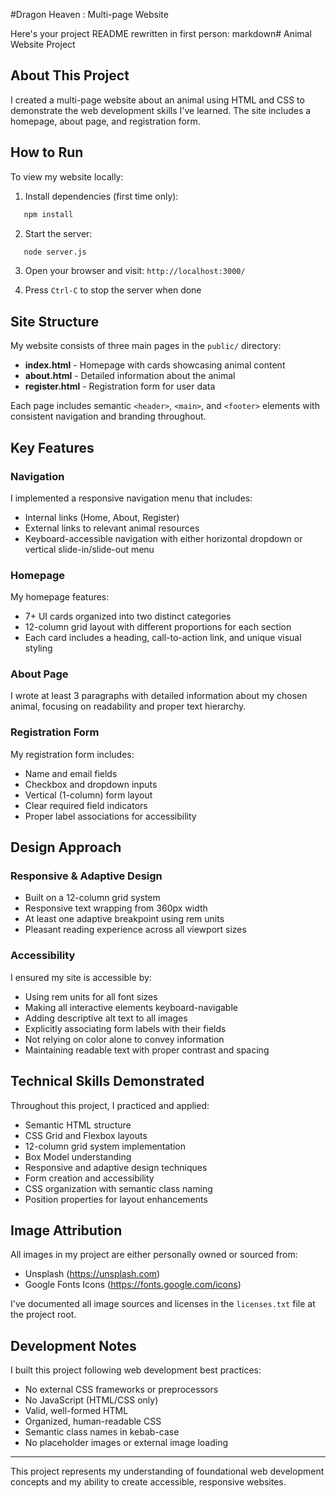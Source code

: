 #Dragon Heaven : Multi-page Website


Here's your project README rewritten in first person:
markdown# Animal Website Project

## About This Project

I created a multi-page website about an animal using HTML and CSS to demonstrate the web development skills I've learned. The site includes a homepage, about page, and registration form.

## How to Run

To view my website locally:

1. Install dependencies (first time only):
```bash
   npm install
```

2. Start the server:
```bash
   node server.js
```

3. Open your browser and visit: `http://localhost:3000/`

4. Press `Ctrl-C` to stop the server when done

## Site Structure

My website consists of three main pages in the `public/` directory:
- **index.html** - Homepage with cards showcasing animal content
- **about.html** - Detailed information about the animal
- **register.html** - Registration form for user data

Each page includes semantic `<header>`, `<main>`, and `<footer>` elements with consistent navigation and branding throughout.

## Key Features

### Navigation
I implemented a responsive navigation menu that includes:
- Internal links (Home, About, Register)
- External links to relevant animal resources
- Keyboard-accessible navigation with either horizontal dropdown or vertical slide-in/slide-out menu

### Homepage
My homepage features:
- 7+ UI cards organized into two distinct categories
- 12-column grid layout with different proportions for each section
- Each card includes a heading, call-to-action link, and unique visual styling

### About Page
I wrote at least 3 paragraphs with detailed information about my chosen animal, focusing on readability and proper text hierarchy.

### Registration Form
My registration form includes:
- Name and email fields
- Checkbox and dropdown inputs
- Vertical (1-column) form layout
- Clear required field indicators
- Proper label associations for accessibility

## Design Approach

### Responsive & Adaptive Design
- Built on a 12-column grid system
- Responsive text wrapping from 360px width
- At least one adaptive breakpoint using rem units
- Pleasant reading experience across all viewport sizes

### Accessibility
I ensured my site is accessible by:
- Using rem units for all font sizes
- Making all interactive elements keyboard-navigable
- Adding descriptive alt text to all images
- Explicitly associating form labels with their fields
- Not relying on color alone to convey information
- Maintaining readable text with proper contrast and spacing

## Technical Skills Demonstrated

Throughout this project, I practiced and applied:
- Semantic HTML structure
- CSS Grid and Flexbox layouts
- 12-column grid system implementation
- Box Model understanding
- Responsive and adaptive design techniques
- Form creation and accessibility
- CSS organization with semantic class naming
- Position properties for layout enhancements

## Image Attribution

All images in my project are either personally owned or sourced from:
- Unsplash (https://unsplash.com)
- Google Fonts Icons (https://fonts.google.com/icons)

I've documented all image sources and licenses in the `licenses.txt` file at the project root.

## Development Notes

I built this project following web development best practices:
- No external CSS frameworks or preprocessors
- No JavaScript (HTML/CSS only)
- Valid, well-formed HTML
- Organized, human-readable CSS
- Semantic class names in kebab-case
- No placeholder images or external image loading

---

This project represents my understanding of foundational web development concepts and my ability to create accessible, responsive websites.
